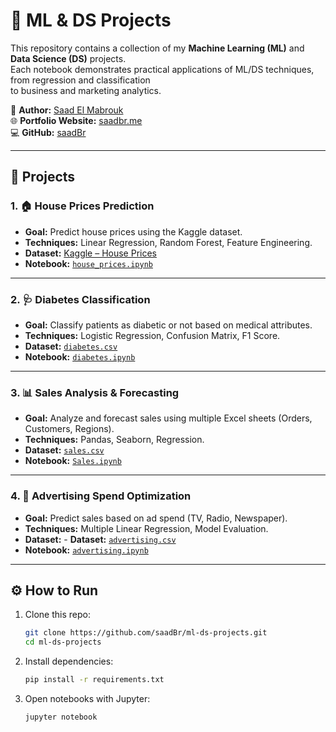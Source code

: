 # 🧠 ML & DS Projects

This repository contains a collection of my **Machine Learning (ML)** and **Data Science (DS)** projects.  
Each notebook demonstrates practical applications of ML/DS techniques, from regression and classification  
to business and marketing analytics.

👤 **Author:** [Saad El Mabrouk](https://www.linkedin.com/in/saadelmabrouk/)  
🌐 **Portfolio Website:** [saadbr.me](https://saadbr.me)  
💻 **GitHub:** [saadBr](https://github.com/saadBr)  

---

## 📂 Projects

### 1. 🏠 House Prices Prediction
- **Goal:** Predict house prices using the Kaggle dataset.  
- **Techniques:** Linear Regression, Random Forest, Feature Engineering.  
- **Dataset:** [Kaggle – House Prices](https://www.kaggle.com/c/house-prices-advanced-regression-techniques)  
- **Notebook:** [`house_prices.ipynb`](house_prices.ipynb)  

---

### 2. 🩺 Diabetes Classification
- **Goal:** Classify patients as diabetic or not based on medical attributes.  
- **Techniques:** Logistic Regression, Confusion Matrix, F1 Score.  
- **Dataset:** [`diabetes.csv`](Data/diabetes.csv)
- **Notebook:** [`diabetes.ipynb`](diabetes.ipynb)  

---

### 3. 📊 Sales Analysis & Forecasting
- **Goal:** Analyze and forecast sales using multiple Excel sheets (Orders, Customers, Regions).  
- **Techniques:** Pandas, Seaborn, Regression.  
- **Dataset:** [`sales.csv`](Data/sales.xlsx)
- **Notebook:** [`Sales.ipynb`](Sales.ipynb)  

---

### 4. 📢 Advertising Spend Optimization
- **Goal:** Predict sales based on ad spend (TV, Radio, Newspaper).  
- **Techniques:** Multiple Linear Regression, Model Evaluation.  
- **Dataset:** - **Dataset:** [`advertising.csv`](Data/advertising.csv)
- **Notebook:** [`advertising.ipynb`](advertising.ipynb)  

---

## ⚙️ How to Run
1. Clone this repo:
   ```bash
   git clone https://github.com/saadBr/ml-ds-projects.git
   cd ml-ds-projects
2. Install dependencies:
    ```bash
    pip install -r requirements.txt
3. Open notebooks with Jupyter:
    ```bash
    jupyter notebook